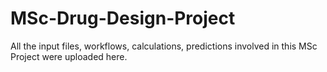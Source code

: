 # MSc-Drug-Design-Project
All the input files, workflows, calculations, predictions involved in this MSc Project were uploaded here. 
